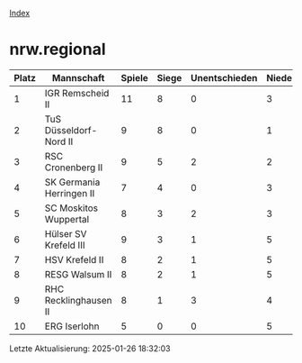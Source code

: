 [Index](./README.md)

# nrw.regional

| Platz |  Mannschaft |  Spiele |  Siege |  Unentschieden |  Niederlagen |  Tore |  Differenz |  Punkte | 
| --- |  --- |  --- |  --- |  --- |  --- |  --- |  --- |  --- |  
|  1 |   IGR Remscheid II |   11 |   8 |   0 |   3 |   76:39 |   37 |   24 |  
|  2 |   TuS Düsseldorf-Nord II |   9 |   8 |   0 |   1 |   57:33 |   24 |   24 |  
|  3 |   RSC Cronenberg II |   9 |   5 |   2 |   2 |   47:37 |   10 |   17 |  
|  4 |   SK Germania Herringen II |   7 |   4 |   0 |   3 |   38:27 |   11 |   12 |  
|  5 |   SC Moskitos Wuppertal |   8 |   3 |   2 |   3 |   45:44 |   1 |   11 |  
|  6 |   Hülser SV Krefeld III |   9 |   3 |   1 |   5 |   38:59 |   -21 |   10 |  
|  7 |   HSV Krefeld II |   8 |   2 |   1 |   5 |   35:37 |   -2 |   7 |  
|  8 |   RESG Walsum II |   8 |   2 |   1 |   5 |   33:66 |   -33 |   7 |  
|  9 |   RHC Recklinghausen II |   8 |   1 |   3 |   4 |   33:41 |   -8 |   6 |  
|  10 |   ERG Iserlohn |   5 |   0 |   0 |   5 |   16:35 |   -19 |   0 |  


Letzte Aktualisierung: 2025-01-26 18:32:03